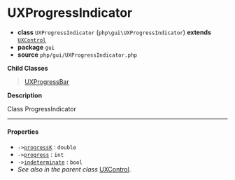 # UXProgressIndicator

- **class** `UXProgressIndicator` (`php\gui\UXProgressIndicator`) **extends** [`UXControl`](https://github.com/jphp-compiler/jphp/blob/master/exts/jphp-gui-ext/api-docs/classes/php/gui/UXControl.md)
- **package** `gui`
- **source** `php/gui/UXProgressIndicator.php`

**Child Classes**

> [UXProgressBar](https://github.com/jphp-compiler/jphp/blob/master/exts/jphp-gui-ext/api-docs/classes/php/gui/UXProgressBar.md)

**Description**

Class ProgressIndicator

---

#### Properties

- `->`[`progressK`](#prop-progressk) : `double`
- `->`[`progress`](#prop-progress) : `int`
- `->`[`indeterminate`](#prop-indeterminate) : `bool`
- *See also in the parent class* [UXControl](https://github.com/jphp-compiler/jphp/blob/master/exts/jphp-gui-ext/api-docs/classes/php/gui/UXControl.md).